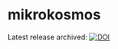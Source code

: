 # mikrokosmos

Latest release archived:  [![DOI](https://zenodo.org/badge/11263412.svg)](https://zenodo.org/badge/latestdoi/11263412)


